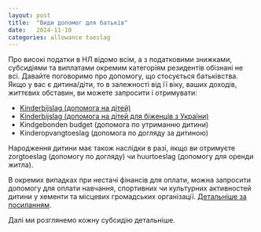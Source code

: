 ```yaml
---
layout: post
title:  "Види допомог для батьків"
date:   2024-11-10
categories: allowance toeslag
---
```

Про високі податки в НЛ відомо всім, а з податковими знижками, субсидіями та виплатами окремим категоріям резидентів обізнані не всі.
Давайте поговоримо про допомогу, що стосується батьківства.
Якщо у вас є дитина/діти, то в залежності від її віку, ваших доходів, життєвих обставин, ви можете запросити і отримувати:
- [Kinderbijslag (допомога на дітей)](https://blog.taxua.nl/allowance/toeslag/kinderbijslag/2024/11/11/kinderbijslag.html)
- [Kinderbijslag (допомога на дітей для біженців з України)]()
- Kindgebonden budget (допомога по утриманню дитини)
- Kinderopvangtoeslag (допомога по догляду за дитиною)

Народження дитини має також наслідки в разі, якщо ви отримуєте zorgtoeslag (допомогу по догляду) чи huurtoeslag (допомогу для оренди житла).

В окремих випадках при нестачі фінансів для оплати, можна запросити допомогу для оплати навчання, спортивних чи культурних активностей дитини у хементи та місцевих громадських організації. [Детальніше за посиланням](https://www.samenvoorallekinderen.nl).

Далі ми розглянемо кожну субсидію детальніше.